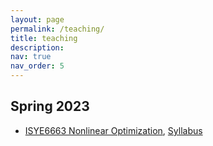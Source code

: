 ```yaml
---
layout: page
permalink: /teaching/
title: teaching
description: 
nav: true
nav_order: 5
---
```


## Spring 2023
 - [ISYE6663 Nonlinear Optimization](https://oscar.gatech.edu/bprod/bwckctlg.p_display_courses?term_in=202302&one_subj=ISYE&sel_crse_strt=6663&sel_crse_end=6663&sel_subj=&sel_levl=&sel_schd=&sel_coll=&sel_divs=&sel_dept=&sel_attr=), 
   [Syllabus](https://milzj.github.io/assets/pdf/ISYE6663-Syllabus-Spring-2023.pdf)
